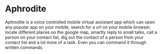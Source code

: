 # Aphrodite
Aphrodite is a voice controlled mobile virtual assistant app which can open any popular app on your mobile, 
search for a url on your mobile browser, locate different places on the google map, smartly reply to small talks, 
call a person on your contact list, dig out the contact of a person from your contact list and a lot more of a task. 
Even you can command it through written commands.
